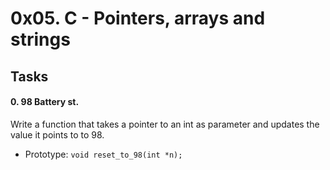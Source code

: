 # 0x05. C - Pointers, arrays and strings

## Tasks
#### 0. 98 Battery st.

Write a function that takes a pointer to an int as parameter and updates the value it points to to 98.

- Prototype: `void reset_to_98(int *n);`
